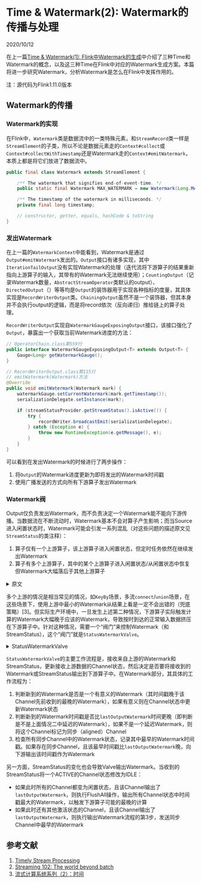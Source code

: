 # Time & Watermark(2): Watermark的传播与处理
2020/10/12

在上一篇[Time & Watermark(1): Flink中Watermark的生成](/engineering/flink/time1.md)中介绍了三种Time和Watermark的概念，以及这三种Time在Flink中对应的Watermark生成方案。本篇将进一步研究Watermark，分析Watermark是怎么在Flink中发挥作用的。

注：源代码为Flink1.11.0版本

## Watermark的传播

### Watermark的实现

在Flink中，```Watermark```类是数据流中的一类特殊元素，和```StreamRecord```类一样是```StreamElement```的子类，所以不论是数据元素走的```Context#collect```或```Context#collectWithTimestamp```还是Watermark走的```Context#emitWatermark```，本质上都是将它们放进了数据流中。

```java
public final class Watermark extends StreamElement {

	/** The watermark that signifies end-of-event-time. */
	public static final Watermark MAX_WATERMARK = new Watermark(Long.MAX_VALUE);

	/** The timestamp of the watermark in milliseconds. */
	private final long timestamp;

    // constructor, getter, equals, hashCode & toString
}
```

### 发出Watermark

在上一篇的```WatermarkContext```中能看到，Watermark是通过```Output#emitWatermark```发出的。```Output```接口有诸多实现，其中```IterationTailOutput```没有实现Watermark的处理（迭代流将下游算子的结果重新指向上游算子的输入，其带有的Watermark无法继续使用）；```CountingOutput```（记录Watermark数量，```AbstractStreamOperator```类默认的output）、```DirectedOutput```（）等等均是```Output```的装饰器用于实现各种指标的度量，其具体实现是```RecordWriterOutput```类。```ChainingOutput```虽然不是一个装饰器，但其本身并不会执行output的逻辑，而是将record依次（反向递归）推给链上的算子处理。

```RecordWriterOutput```实现自```WatermarkGaugeExposingOutput```接口，该接口强化了```Output```，暴露出一个获取当前Watermark进度的方法：

```java
// OperatorChain.class第559行
public interface WatermarkGaugeExposingOutput<T> extends Output<T> {
	Gauge<Long> getWatermarkGauge();
}

// RecordWriterOutput.class第115行
// emitWatermark(Watermark)方法
@Override
public void emitWatermark(Watermark mark) {
	watermarkGauge.setCurrentWatermark(mark.getTimestamp());
	serializationDelegate.setInstance(mark);

	if (streamStatusProvider.getStreamStatus().isActive()) {
		try {
			recordWriter.broadcastEmit(serializationDelegate);
		} catch (Exception e) {
			throw new RuntimeException(e.getMessage(), e);
		}
	}
}
```

可以看到在发出Watermark的时候进行了两步操作：
1. 将```Output```的Watermark进度更新为即将发出的Watermark时间戳
2. 使用广播发送的方式向所有下游算子发出Watermark

### Watermark阀

Output仅负责发出Watermark，而不负责决定一个Watermark能不能向下游传播。当数据流在不断流动时，Watermark基本不会对算子产生影响；而当Source进入闲置状态时，Watermark可能会引发一系列混乱（对这些问题的描述原文见```StreamStatus```的类注释）：
1. 算子仅有一个上游算子，该上游算子进入闲置状态，但定时任务依然在继续发出Watermark
2. 算子有多个上游算子，其中的某个上游算子进入闲置状态/从闲置状态中恢复但Watermark大幅落后于其他上游算子

<details>
<summary>原文</summary>

Stream Status elements received at downstream tasks also affect and control how their operators process and advance their watermarks. The below describes the effects (the logic is implemented as a {@link StatusWatermarkValve} which downstream tasks should use for such purposes):

- Since source tasks guarantee that no records will be emitted between a {@link StreamStatus#IDLE} and {@link StreamStatus#ACTIVE}, downstream tasks can always safely process and propagate records through their operator chain when they receive them, without the need to check whether or not the task is currently idle or active. However, for watermarks, since there may be watermark generators that might produce watermarks anywhere in the middle of topologies regardless of whether there are input data at the operator, the current status of the task must be checked before forwarding watermarks emitted from an operator. If the status is actually idle, the watermark must be blocked.

- For downstream tasks with multiple input streams, the watermarks of input streams that are temporarily idle, or has resumed to be active but its watermark is behind the overall min watermark of the operator, should not be accounted for when deciding whether or not to advance the watermark and propagated through the operator chain.


Note that to notify downstream tasks that a source task is permanently closed and will no longer send any more elements, the source should still send a {@link Watermark#MAX_WATERMARK} instead of {@link StreamStatus#IDLE}. Stream Status elements only serve as markers for temporary status.

</details>

多个上游的情况是相当常见的情况，如```KeyBy```场景，多流```connect```/```union```场景，在这些场景下，使用上游中最小的Watermark从结果上看是一定不会出错的（兜底策略）[3]。但实际生产环境中，一旦发生上述第二种情况，下游算子实际触发计算的Watermark大幅晚于应该的Watermark，导致按时到达的正常输入数据挤压在下游算子中。针对这种情况，需要一个“阀门”来控制Watermark（和StreamStatus），这个“阀门”就是```StatusWatermarkValve```。

<details>
<summary>StatusWatermarkValve</summary>

```java
public class StatusWatermarkValve {

	private final DataOutput output;

	// ------------------------------------------------------------------------
	//	Runtime state for watermark & stream status output determination
	// ------------------------------------------------------------------------

	/**
	 * Array of current status of all input channels. Changes as watermarks & stream statuses are
	 * fed into the valve.
	 */
	private final InputChannelStatus[] channelStatuses;

	/** The last watermark emitted from the valve. */
	private long lastOutputWatermark;

	/** The last stream status emitted from the valve. */
	private StreamStatus lastOutputStreamStatus;

	/**
	 * Returns a new {@code StatusWatermarkValve}.
	 *
	 * @param numInputChannels the number of input channels that this valve will need to handle
	 * @param output the customized output handler for the valve
	 */
	public StatusWatermarkValve(int numInputChannels, DataOutput output) {
		checkArgument(numInputChannels > 0);
		this.channelStatuses = new InputChannelStatus[numInputChannels];
		for (int i = 0; i < numInputChannels; i++) {
			channelStatuses[i] = new InputChannelStatus();
			channelStatuses[i].watermark = Long.MIN_VALUE;
			channelStatuses[i].streamStatus = StreamStatus.ACTIVE;
			channelStatuses[i].isWatermarkAligned = true;
		}

		this.output = checkNotNull(output);

		this.lastOutputWatermark = Long.MIN_VALUE;
		this.lastOutputStreamStatus = StreamStatus.ACTIVE;
	}

	/**
	 * Feed a {@link Watermark} into the valve. If the input triggers the valve to output a new Watermark,
	 * {@link DataOutput#emitWatermark(Watermark)} will be called to process the new Watermark.
	 *
	 * @param watermark the watermark to feed to the valve
	 * @param channelIndex the index of the channel that the fed watermark belongs to (index starting from 0)
	 */
	public void inputWatermark(Watermark watermark, int channelIndex) throws Exception {
		// ignore the input watermark if its input channel, or all input channels are idle (i.e. overall the valve is idle).
		if (lastOutputStreamStatus.isActive() && channelStatuses[channelIndex].streamStatus.isActive()) {
			long watermarkMillis = watermark.getTimestamp();

			// if the input watermark's value is less than the last received watermark for its input channel, ignore it also.
			if (watermarkMillis > channelStatuses[channelIndex].watermark) {
				channelStatuses[channelIndex].watermark = watermarkMillis;

				// previously unaligned input channels are now aligned if its watermark has caught up
				if (!channelStatuses[channelIndex].isWatermarkAligned && watermarkMillis >= lastOutputWatermark) {
					channelStatuses[channelIndex].isWatermarkAligned = true;
				}

				// now, attempt to find a new min watermark across all aligned channels
				findAndOutputNewMinWatermarkAcrossAlignedChannels();
			}
		}
	}

	/**
	 * Feed a {@link StreamStatus} into the valve. This may trigger the valve to output either a new Stream Status,
	 * for which {@link DataOutput#emitStreamStatus(StreamStatus)} will be called, or a new Watermark,
	 * for which {@link DataOutput#emitWatermark(Watermark)} will be called.
	 *
	 * @param streamStatus the stream status to feed to the valve
	 * @param channelIndex the index of the channel that the fed stream status belongs to (index starting from 0)
	 */
	public void inputStreamStatus(StreamStatus streamStatus, int channelIndex) throws Exception {
		// only account for stream status inputs that will result in a status change for the input channel
		if (streamStatus.isIdle() && channelStatuses[channelIndex].streamStatus.isActive()) {
			// handle active -> idle toggle for the input channel
			channelStatuses[channelIndex].streamStatus = StreamStatus.IDLE;

			// the channel is now idle, therefore not aligned
			channelStatuses[channelIndex].isWatermarkAligned = false;

			// if all input channels of the valve are now idle, we need to output an idle stream
			// status from the valve (this also marks the valve as idle)
			if (!InputChannelStatus.hasActiveChannels(channelStatuses)) {

				// now that all input channels are idle and no channels will continue to advance its watermark,
				// we should "flush" all watermarks across all channels; effectively, this means emitting
				// the max watermark across all channels as the new watermark. Also, since we already try to advance
				// the min watermark as channels individually become IDLE, here we only need to perform the flush
				// if the watermark of the last active channel that just became idle is the current min watermark.
				if (channelStatuses[channelIndex].watermark == lastOutputWatermark) {
					findAndOutputMaxWatermarkAcrossAllChannels();
				}

				lastOutputStreamStatus = StreamStatus.IDLE;
				output.emitStreamStatus(lastOutputStreamStatus);
			} else if (channelStatuses[channelIndex].watermark == lastOutputWatermark) {
				// if the watermark of the channel that just became idle equals the last output
				// watermark (the previous overall min watermark), we may be able to find a new
				// min watermark from the remaining aligned channels
				findAndOutputNewMinWatermarkAcrossAlignedChannels();
			}
		} else if (streamStatus.isActive() && channelStatuses[channelIndex].streamStatus.isIdle()) {
			// handle idle -> active toggle for the input channel
			channelStatuses[channelIndex].streamStatus = StreamStatus.ACTIVE;

			// if the last watermark of the input channel, before it was marked idle, is still larger than
			// the overall last output watermark of the valve, then we can set the channel to be aligned already.
			if (channelStatuses[channelIndex].watermark >= lastOutputWatermark) {
				channelStatuses[channelIndex].isWatermarkAligned = true;
			}

			// if the valve was previously marked to be idle, mark it as active and output an active stream
			// status because at least one of the input channels is now active
			if (lastOutputStreamStatus.isIdle()) {
				lastOutputStreamStatus = StreamStatus.ACTIVE;
				output.emitStreamStatus(lastOutputStreamStatus);
			}
		}
	}

	private void findAndOutputNewMinWatermarkAcrossAlignedChannels() throws Exception {
		long newMinWatermark = Long.MAX_VALUE;
		boolean hasAlignedChannels = false;

		// determine new overall watermark by considering only watermark-aligned channels across all channels
		for (InputChannelStatus channelStatus : channelStatuses) {
			if (channelStatus.isWatermarkAligned) {
				hasAlignedChannels = true;
				newMinWatermark = Math.min(channelStatus.watermark, newMinWatermark);
			}
		}

		// we acknowledge and output the new overall watermark if it really is aggregated
		// from some remaining aligned channel, and is also larger than the last output watermark
		if (hasAlignedChannels && newMinWatermark > lastOutputWatermark) {
			lastOutputWatermark = newMinWatermark;
			output.emitWatermark(new Watermark(lastOutputWatermark));
		}
	}

	private void findAndOutputMaxWatermarkAcrossAllChannels() throws Exception {
		long maxWatermark = Long.MIN_VALUE;

		for (InputChannelStatus channelStatus : channelStatuses) {
			maxWatermark = Math.max(channelStatus.watermark, maxWatermark);
		}

		if (maxWatermark > lastOutputWatermark) {
			lastOutputWatermark = maxWatermark;
			output.emitWatermark(new Watermark(lastOutputWatermark));
		}
	}

	/**
	 * An {@code InputChannelStatus} keeps track of an input channel's last watermark, stream
	 * status, and whether or not the channel's current watermark is aligned with the overall
	 * watermark output from the valve.
	 *
	 * <p>There are 2 situations where a channel's watermark is not considered aligned:
	 * <ul>
	 *   <li>the current stream status of the channel is idle
	 *   <li>the stream status has resumed to be active, but the watermark of the channel hasn't
	 *   caught up to the last output watermark from the valve yet.
	 * </ul>
	 */
	@VisibleForTesting
	protected static class InputChannelStatus {
		protected long watermark;
		protected StreamStatus streamStatus;
		protected boolean isWatermarkAligned;

		/**
		 * Utility to check if at least one channel in a given array of input channels is active.
		 */
		private static boolean hasActiveChannels(InputChannelStatus[] channelStatuses) {
			for (InputChannelStatus status : channelStatuses) {
				if (status.streamStatus.isActive()) {
					return true;
				}
			}
			return false;
		}
	}

	@VisibleForTesting
	protected InputChannelStatus getInputChannelStatus(int channelIndex) {
		Preconditions.checkArgument(
			channelIndex >= 0 && channelIndex < channelStatuses.length,
			"Invalid channel index. Number of input channels: " + channelStatuses.length);

		return channelStatuses[channelIndex];
	}
}
```
</details>

```StatusWatermarkValve```的主要工作流程是，接收来自上游的Watermark和StreamStatus，更新接收上游数据的Channel状态，然后决定是否要将接收到的Watermark或StreamStatus输出到下游算子中。在Watermark部分，其具体的工作流程为：
1. 判断新到的Watermark是否是一个有意义的Watermark（其时间戳晚于该Channel先前收到的最晚的Watermark），如果有意义则在Channel状态中更新Watermark状态
2. 判断新到的Watermark时间戳是否比```lastOutputWatermark```时间更晚（即判断是不是上面情况二中延迟的Watermark），如果不是一个延迟Watermark，则将这个Channel标记为同步（aligned）Channel
3. 检查所有同步Channel中的Watermark状态，记录其中最早的Watermark时间戳。如果存在同步Channel，且该最早时间戳比```lastOutputWatermark```晚，向下游输出该时间戳作为Watermark

另一方面，StreamStatus的变化也会导致Valve输出Watermark。当收到的StreamStatus将一个ACTIVE的Channel状态修改为IDLE：
- 如果此时所有的Channel都变为闲置状态，且该Channel输出了```lastOutputWatermark```，则执行FlushAll操作，输出所有Channel状态中时间戳最大的Watermark，以触发下游算子可能的最晚的计算
- 如果此时还有其他激活状态的Channel，且该Channel输出了```lastOutputWatermark```，则执行输出Watermark流程的第3步，发送同步Channel中最早的Watermark

## 参考文献

1. [Timely Stream Processing](https://ci.apache.org/projects/flink/flink-docs-release-1.11/concepts/timely-stream-processing.html)
2. [Streaming 102: The world beyond batch](https://www.oreilly.com/radar/the-world-beyond-batch-streaming-102/)
3. [流式计算系统系列（2）：时间](https://zhuanlan.zhihu.com/p/103472646)